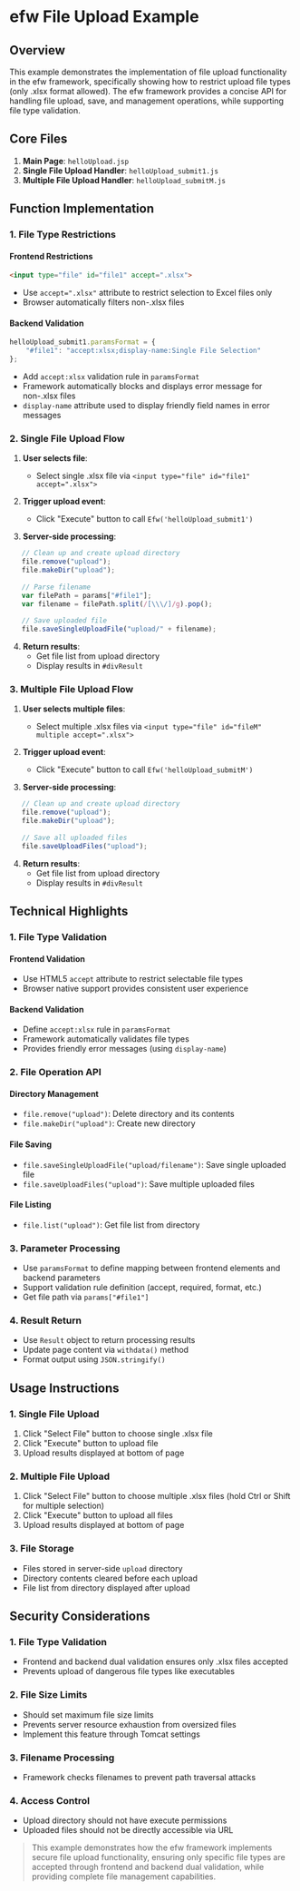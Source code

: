 # efw File Upload Example

## Overview

This example demonstrates the implementation of file upload functionality in the efw framework, specifically showing how to restrict upload file types (only .xlsx format allowed). The efw framework provides a concise API for handling file upload, save, and management operations, while supporting file type validation.

## Core Files

1. **Main Page**: `helloUpload.jsp`
2. **Single File Upload Handler**: `helloUpload_submit1.js`
3. **Multiple File Upload Handler**: `helloUpload_submitM.js`

## Function Implementation

### 1. File Type Restrictions

#### Frontend Restrictions

```html
<input type="file" id="file1" accept=".xlsx">
```

- Use `accept=".xlsx"` attribute to restrict selection to Excel files only
- Browser automatically filters non-.xlsx files

#### Backend Validation

```javascript
helloUpload_submit1.paramsFormat = {
    "#file1": "accept:xlsx;display-name:Single File Selection"
};
```

- Add `accept:xlsx` validation rule in `paramsFormat`
- Framework automatically blocks and displays error message for non-.xlsx files
- `display-name` attribute used to display friendly field names in error messages

### 2. Single File Upload Flow

1. **User selects file**:
   - Select single .xlsx file via `<input type="file" id="file1" accept=".xlsx">`

2. **Trigger upload event**:
   - Click "Execute" button to call `Efw('helloUpload_submit1')`

3. **Server-side processing**:

```javascript
   // Clean up and create upload directory
   file.remove("upload");
   file.makeDir("upload");
   
   // Parse filename
   var filePath = params["#file1"];
   var filename = filePath.split(/[\\\/]/g).pop();
   
   // Save uploaded file
   file.saveSingleUploadFile("upload/" + filename);
```

4. **Return results**:
   - Get file list from upload directory
   - Display results in `#divResult`

### 3. Multiple File Upload Flow

1. **User selects multiple files**:
   - Select multiple .xlsx files via `<input type="file" id="fileM" multiple accept=".xlsx">`

2. **Trigger upload event**:
   - Click "Execute" button to call `Efw('helloUpload_submitM')`

3. **Server-side processing**:

```javascript
   // Clean up and create upload directory
   file.remove("upload");
   file.makeDir("upload");
   
   // Save all uploaded files
   file.saveUploadFiles("upload");
```

4. **Return results**:
   - Get file list from upload directory
   - Display results in `#divResult`

## Technical Highlights

### 1. File Type Validation

#### Frontend Validation
- Use HTML5 `accept` attribute to restrict selectable file types
- Browser native support provides consistent user experience

#### Backend Validation
- Define `accept:xlsx` rule in `paramsFormat`
- Framework automatically validates file types
- Provides friendly error messages (using `display-name`)

### 2. File Operation API

#### Directory Management
- `file.remove("upload")`: Delete directory and its contents
- `file.makeDir("upload")`: Create new directory

#### File Saving
- `file.saveSingleUploadFile("upload/filename")`: Save single uploaded file
- `file.saveUploadFiles("upload")`: Save multiple uploaded files

#### File Listing
- `file.list("upload")`: Get file list from directory

### 3. Parameter Processing
- Use `paramsFormat` to define mapping between frontend elements and backend parameters
- Support validation rule definition (accept, required, format, etc.)
- Get file path via `params["#file1"]`

### 4. Result Return
- Use `Result` object to return processing results
- Update page content via `withdata()` method
- Format output using `JSON.stringify()`

## Usage Instructions

### 1. Single File Upload
1. Click "Select File" button to choose single .xlsx file
2. Click "Execute" button to upload file
3. Upload results displayed at bottom of page

### 2. Multiple File Upload
1. Click "Select File" button to choose multiple .xlsx files (hold Ctrl or Shift for multiple selection)
2. Click "Execute" button to upload all files
3. Upload results displayed at bottom of page

### 3. File Storage
- Files stored in server-side `upload` directory
- Directory contents cleared before each upload
- File list from directory displayed after upload

## Security Considerations

### 1. File Type Validation
- Frontend and backend dual validation ensures only .xlsx files accepted
- Prevents upload of dangerous file types like executables

### 2. File Size Limits
- Should set maximum file size limits
- Prevents server resource exhaustion from oversized files
- Implement this feature through Tomcat settings

### 3. Filename Processing
- Framework checks filenames to prevent path traversal attacks

### 4. Access Control
- Upload directory should not have execute permissions
- Uploaded files should not be directly accessible via URL

> This example demonstrates how the efw framework implements secure file upload functionality, ensuring only specific file types are accepted through frontend and backend dual validation, while providing complete file management capabilities.
